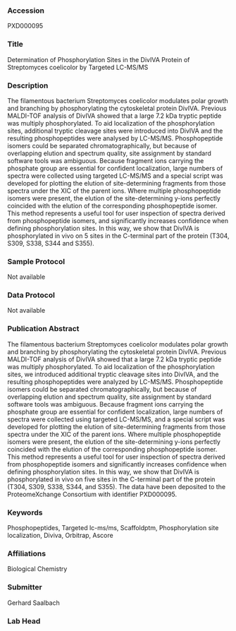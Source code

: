 ### Accession
PXD000095

### Title
Determination of Phosphorylation Sites in the DivIVA Protein of Streptomyces coelicolor by Targeted LC-MS/MS

### Description
The filamentous bacterium Streptomyces coelicolor modulates polar growth and branching by phosphorylating the cytoskeletal protein DivIVA. Previous MALDI-TOF analysis of DivIVA showed that a large 7.2 kDa tryptic peptide was multiply phosphorylated. To aid localization of the phosphorylation sites, additional tryptic cleavage sites were introduced into DivIVA and the resulting phosphopeptides were analysed by LC-MS/MS. Phosphopeptide isomers could be separated chromatographically, but because of overlapping elution and spectrum quality, site assignment by standard software tools was ambiguous. Because fragment ions carrying the phosphate group are essential for confident localization, large numbers of spectra were collected using targeted LC-MS/MS and a special script was developed for plotting the elution of site-determining fragments from those spectra under the XIC of the parent ions. Where multiple phosphopeptide isomers were present, the elution of the site-determining y-ions perfectly coincided with the elution of the corresponding phosphopeptide isomer. This method represents a useful tool for user inspection of spectra derived from phosphopeptide isomers,  and significantly increases confidence when defining phosphorylation sites. In this way, we show that DivIVA is phosphorylated in vivo on 5 sites in the C-terminal part of the protein (T304, S309, S338, S344 and S355).

### Sample Protocol
Not available

### Data Protocol
Not available

### Publication Abstract
The filamentous bacterium Streptomyces coelicolor modulates polar growth and branching by phosphorylating the cytoskeletal protein DivIVA. Previous MALDI-TOF analysis of DivIVA showed that a large 7.2 kDa tryptic peptide was multiply phosphorylated. To aid localization of the phosphorylation sites, we introduced additional tryptic cleavage sites into DivIVA, and the resulting phosphopeptides were analyzed by LC-MS/MS. Phosphopeptide isomers could be separated chromatographically, but because of overlapping elution and spectrum quality, site assignment by standard software tools was ambiguous. Because fragment ions carrying the phosphate group are essential for confident localization, large numbers of spectra were collected using targeted LC-MS/MS, and a special script was developed for plotting the elution of site-determining fragments from those spectra under the XIC of the parent ions. Where multiple phosphopeptide isomers were present, the elution of the site-determining y-ions perfectly coincided with the elution of the corresponding phosphopeptide isomer. This method represents a useful tool for user inspection of spectra derived from phosphopeptide isomers and significantly increases confidence when defining phosphorylation sites. In this way, we show that DivIVA is phosphorylated in vivo on five sites in the C-terminal part of the protein (T304, S309, S338, S344, and S355). The data have been deposited to the ProteomeXchange Consortium with identifier PXD000095.

### Keywords
Phosphopeptides, Targeted lc-ms/ms, Scaffoldptm, Phosphorylation site localization, Diviva, Orbitrap, Ascore

### Affiliations
Biological Chemistry

### Submitter
Gerhard Saalbach

### Lab Head


